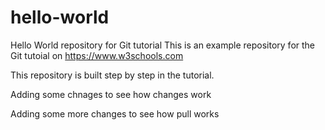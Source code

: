 # hello-world
Hello World repository for Git tutorial
This is an example repository for the Git tutoial on https://www.w3schools.com

This repository is built step by step in the tutorial.

Adding some chnages to see how changes work

Adding some more changes to see how pull works
